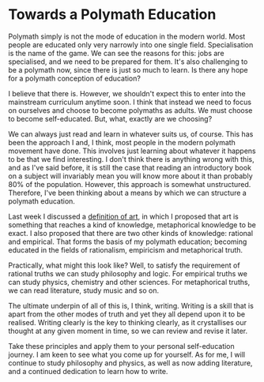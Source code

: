 Towards a Polymath Education
============================

Polymath simply is not the mode of education in the modern world. Most people are educated only very narrowly into one single field. Specialisation is the name of the game. We can see the reasons for this: jobs are specialised, and we need to be prepared for them. It's also challenging to be a polymath now, since there is just so much to learn. Is there any hope for a polymath conception of education?

I believe that there is. However, we shouldn't expect this to enter into the mainstream curriculum anytime soon. I think that instead we need to focus on ourselves and choose to become polymaths as adults. We must choose to become self-educated. But, what, exactly are we choosing?

We can always just read and learn in whatever suits us, of course. This has been the approach I and, I think, most people in the modern polymath movement have done. This involves just learning about whatever it happens to be that we find interesting. I don't think there is anything wrong with this, and as I've said before, it is still the case that reading an introductory book on a subject will invariably mean you will know more about it than probably 80% of the population. However, this approach is somewhat unstructured. Therefore, I've been thinking about a means by which we can structure a polymath education.

Last week I discussed a [definition of art](/blog/definition-of-art), in which I proposed that art is something that reaches a kind of knowledge, metaphorical knowledge to be exact. I also proposed that there are two other kinds of knowledge: rational and empirical. That forms the basis of my polymath education; becoming educated in the fields of rationalism, empiricism and metaphorical truth.

Practically, what might this look like? Well, to satisfy the requirement of rational truths we can study philosophy and logic. For empirical truths we can study physics, chemistry and other sciences. For metaphorical truths, we can read literature, study music and so on.

The ultimate underpin of all of this is, I think, writing. Writing is a skill that is apart from the other modes of truth and yet they all depend upon it to be realised. Writing clearly is the key to thinking clearly, as it crystallises our thought at any given moment in time, so we can review and revise it later.

Take these principles and apply them to your personal self-education journey. I am keen to see what you come up for yourself. As for me, I will continue to study philosophy and physics, as well as now adding literature, and a continued dedication to learn how to write.